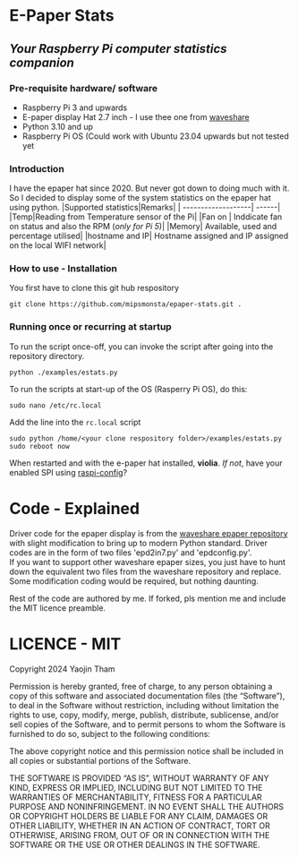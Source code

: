 # E-Paper Stats
## *Your Raspberry Pi computer statistics companion*
### Pre-requisite hardware/ software
- Raspberry Pi 3 and upwards
- E-paper display Hat 2.7 inch - I use thee one from [waveshare]
- Python 3.10 and up
- Raspberry Pi OS (Could work with Ubuntu 23.04 upwards but not tested yet  

### Introduction 
I have the epaper hat since 2020. But never got down to doing much with it.  
So I decided to display some of the system statistics on the epaper hat using python.
|Supported statistics|Remarks|
| -------------------| ------|
|Temp|Reading from Temperature sensor of the Pi|
|Fan on | Inddicate fan on status and also the RPM (*only for Pi 5*)|
|Memory| Available, used and percentage utilised|
|hostname and IP| Hostname assigned and IP assigned on the local WIFI network|

### How to use - Installation

You first have to clone this git hub respository
```
git clone https://github.com/mipsmonsta/epaper-stats.git .
```
### Running once or recurring at startup
To run the script once-off, you can invoke the script after going into the repository directory.

```
python ./examples/estats.py
```
To run the scripts at start-up of the OS (Rasperry Pi OS), do this:

```
sudo nano /etc/rc.local
```
Add the line into the `rc.local` script
```
sudo python /home/<your clone respository folder>/examples/estats.py
sudo reboot now
```
When restarted and with the e-paper hat installed, **violia**. *If not*, have your enabled SPI using [raspi-config]? 

# Code - Explained

Driver code for the epaper display is from the [waveshare epaper repository] with slight modification to 
bring up to modern Python standard. Driver codes are in the form of two files 'epd2in7.py' and 'epdconfig.py'.  
If you want to support other waveshare epaper sizes, you just have to hunt down the equivalent two files from the waveshare repository and replace. Some modification coding would be required, but nothing daunting.

Rest of the code are authored by me. If forked, pls mention me and include the MIT licence preamble.

# LICENCE - MIT

Copyright 2024 Yaojin Tham

Permission is hereby granted, free of charge, to any person obtaining a copy of this software and associated documentation files (the “Software”), to deal in the Software without restriction, including without limitation the rights to use, copy, modify, merge, publish, distribute, sublicense, and/or sell copies of the Software, and to permit persons to whom the Software is furnished to do so, subject to the following conditions:

The above copyright notice and this permission notice shall be included in all copies or substantial portions of the Software.

THE SOFTWARE IS PROVIDED “AS IS”, WITHOUT WARRANTY OF ANY KIND, EXPRESS OR IMPLIED, INCLUDING BUT NOT LIMITED TO THE WARRANTIES OF MERCHANTABILITY, FITNESS FOR A PARTICULAR PURPOSE AND NONINFRINGEMENT. IN NO EVENT SHALL THE AUTHORS OR COPYRIGHT HOLDERS BE LIABLE FOR ANY CLAIM, DAMAGES OR OTHER LIABILITY, WHETHER IN AN ACTION OF CONTRACT, TORT OR OTHERWISE, ARISING FROM, OUT OF OR IN CONNECTION WITH THE SOFTWARE OR THE USE OR OTHER DEALINGS IN THE SOFTWARE.

[waveshare]: https://www.waveshare.com/2.7inch-e-paper-hat.htm
[raspi-config]:https://www.raspberrypi.com/documentation/computers/configuration.html
[waveshare epaper repository]: https://github.com/waveshareteam/e-Paper